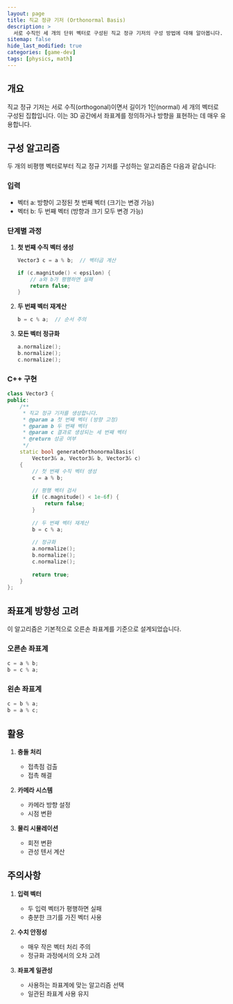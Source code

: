 ```yaml
---
layout: page
title: 직교 정규 기저 (Orthonormal Basis)
description: >
  서로 수직인 세 개의 단위 벡터로 구성된 직교 정규 기저의 구성 방법에 대해 알아봅니다.
sitemap: false
hide_last_modified: true
categories: [game-dev]
tags: [physics, math]
---
```


## 개요

직교 정규 기저는 서로 수직(orthogonal)이면서 길이가 1인(normal) 세 개의 벡터로 구성된 집합입니다. 이는 3D 공간에서 좌표계를 정의하거나 방향을 표현하는 데 매우 유용합니다.

## 구성 알고리즘

두 개의 비평행 벡터로부터 직교 정규 기저를 구성하는 알고리즘은 다음과 같습니다:

### 입력
- 벡터 a: 방향이 고정된 첫 번째 벡터 (크기는 변경 가능)
- 벡터 b: 두 번째 벡터 (방향과 크기 모두 변경 가능)

### 단계별 과정

1. **첫 번째 수직 벡터 생성**
   ```cpp
   Vector3 c = a % b;  // 벡터곱 계산
   
   if (c.magnitude() < epsilon) {
       // a와 b가 평행하면 실패
       return false;
   }
   ```

2. **두 번째 벡터 재계산**
   ```cpp
   b = c % a;  // 순서 주의
   ```

3. **모든 벡터 정규화**
   ```cpp
   a.normalize();
   b.normalize();
   c.normalize();
   ```

### C++ 구현

```cpp
class Vector3 {
public:
    /**
     * 직교 정규 기저를 생성합니다.
     * @param a 첫 번째 벡터 (방향 고정)
     * @param b 두 번째 벡터
     * @param c 결과로 생성되는 세 번째 벡터
     * @return 성공 여부
     */
    static bool generateOrthonormalBasis(
        Vector3& a, Vector3& b, Vector3& c)
    {
        // 첫 번째 수직 벡터 생성
        c = a % b;
        
        // 평행 벡터 검사
        if (c.magnitude() < 1e-6f) {
            return false;
        }
        
        // 두 번째 벡터 재계산
        b = c % a;
        
        // 정규화
        a.normalize();
        b.normalize();
        c.normalize();
        
        return true;
    }
};
```

## 좌표계 방향성 고려

이 알고리즘은 기본적으로 오른손 좌표계를 기준으로 설계되었습니다.

### 오른손 좌표계
```cpp
c = a % b;
b = c % a;
```

### 왼손 좌표계
```cpp
c = b % a;
b = a % c;
```

## 활용

1. **충돌 처리**
   - 접촉점 검출
   - 접촉 해결

2. **카메라 시스템**
   - 카메라 방향 설정
   - 시점 변환

3. **물리 시뮬레이션**
   - 회전 변환
   - 관성 텐서 계산

## 주의사항

1. **입력 벡터**
   - 두 입력 벡터가 평행하면 실패
   - 충분한 크기를 가진 벡터 사용

2. **수치 안정성**
   - 매우 작은 벡터 처리 주의
   - 정규화 과정에서의 오차 고려

3. **좌표계 일관성**
   - 사용하는 좌표계에 맞는 알고리즘 선택
   - 일관된 좌표계 사용 유지 